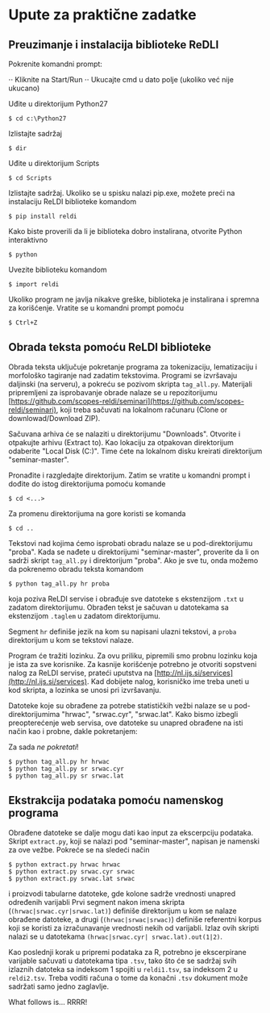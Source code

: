 # Upute za praktične zadatke

## Preuzimanje i instalacija biblioteke ReDLI

Pokrenite komandni prompt:

⋅⋅ Kliknite na Start/Run
⋅⋅ Ukucajte cmd u dato polje (ukoliko već nije ukucano)

Uđite u direktorijum Python27  

```  
$ cd c:\Python27
```

Izlistajte sadržaj

```
$ dir
```

Uđite u direktorijum Scripts

```
$ cd Scripts
```

Izlistajte sadržaj. Ukoliko se u spisku nalazi pip.exe, možete preći na instalaciju ReLDI biblioteke komandom  

```
$ pip install reldi
```

Kako biste proverili da li je biblioteka dobro instalirana, otvorite Python interaktivno

```
$ python
```

Uvezite biblioteku komandom

```
$ import reldi
```

Ukoliko program ne javlja nikakve greške, biblioteka je instalirana i spremna za korišćenje. Vratite se u komandni prompt pomoću

```
$ Ctrl+Z
```


## Obrada teksta pomoću ReLDI biblioteke

Obrada teksta uključuje pokretanje programa za tokenizaciju, lematizaciju i morfološko tagiranje nad zadatim tekstovima. Programi se izvršavaju daljinski (na serveru), a pokreću se pozivom skripta `tag_all.py`. Materijali pripremljeni za isprobavanje obrade nalaze se u repozitorijumu [https://github.com/scopes-reldi/seminari](https://github.com/scopes-reldi/seminari), koji treba sačuvati na lokalnom računaru (Clone or downlowad/Download ZIP). 

Sačuvana arhiva će se nalaziti u direktorijumu "Downloads". Otvorite i otpakujte arhivu (Extract to).  Kao lokaciju za otpakovan direktorijum odaberite "Local Disk (C:)". Time ćete na lokalnom disku kreirati direktorijum "seminar-master".
 
Pronađite i razgledajte direktorijum. Zatim se vratite u komandni prompt i dođite do istog direktorijuma pomoću komande  

```
$ cd <...>
```

Za promenu direktorijuma na gore koristi se komanda

```
$ cd ..
```

Tekstovi nad kojima ćemo isprobati obradu nalaze se u pod-direktorijumu "proba". Kada se nađete u direktorijumi "seminar-master", proverite da li on sadrži skript `tag_all.py` i direktorijum "proba". Ako je sve tu, onda možemo da pokrenemo obradu teksta komandom 

```
$ python tag_all.py hr proba
```

koja poziva ReLDI servise i obrađuje sve datoteke s ekstenzijom ```.txt``` u zadatom direktorijumu. Obrađen tekst je sačuvan u datotekama sa ekstenzijom ```.taglem``` u zadatom direktorijumu.

Segment ```hr``` definiše jezik na kom su napisani ulazni tekstovi, a ```proba``` direktorijum u kom se tekstovi nalaze.  

Program će tražiti lozinku. Za ovu priliku, pipremili smo probnu lozinku koja je ista za sve korisnike. Za kasnije korišćenje potrebno je otvoriti sopstveni nalog za ReLDI servise, prateći uputstva na [http://nl.ijs.si/services](http://nl.ijs.si/services). Kad dobijete nalog, korisničko ime treba uneti u kod skripta, a lozinka se unosi pri izvršavanju.  

Datoteke koje su obrađene za potrebe statističkih vežbi nalaze se u pod-direktorijumima "hrwac", "srwac.cyr", "srwac.lat". Kako bismo izbegli preopterećenje web servisa, ove datoteke su unapred obrađene na isti način kao i probne, dakle pokretanjem:

Za sada *ne pokretati*!
  
```
$ python tag_all.py hr hrwac
$ python tag_all.py sr srwac.cyr
$ python tag_all.py sr srwac.lat
```

## Ekstrakcija podataka pomoću namenskog programa

Obrađene datoteke se dalje mogu dati kao input za ekscerpciju podataka. Skript ```extract.py```, koji se nalazi pod "seminar-master", napisan je namenski za ove vežbe. Pokreće se na sledeći način
 
```
$ python extract.py hrwac hrwac
$ python extract.py srwac.cyr srwac
$ python extract.py srwac.lat srwac
```

i proizvodi tabularne datoteke, gde kolone sadrže vrednosti unapred određenih varijabli Prvi segment nakon imena skripta (```(hrwac|srwac.cyr|srwac.lat)```) definiše direktorijum u kom se nalaze obrađene datoteke, a drugi (```(hrwac|srwac|srwac)```) definiše referentni korpus koji se koristi za izračunavanje vrednosti nekih od varijabli. Izlaz ovih skripti nalazi se u datotekama  ```(hrwac|srwac.cyr| srwac.lat).out(1|2)```. 

Kao poslednji korak u pripremi podataka za R, potrebno je ekscerpirane varijable sačuvati u datotekama tipa  ```.tsv```, tako što će se sadržaj svih izlaznih datoteka sa indeksom 1 spojiti u ```reldi1.tsv```, sa indeksom 2 u ```reldi2.tsv```. Treba voditi računa o tome da konačni ```.tsv``` dokument može sadržati samo jedno zaglavlje. 

What follows is... RRRR!
